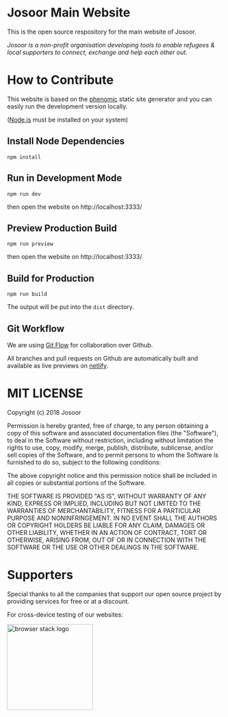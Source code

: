 # Josoor Main Website

This is the open source respository for the main website of Josoor.

_Josoor is a non-profit organisation developing tools to enable refugees & local 
supporters to connect, exchange and help each other out._

# How to Contribute

This website is based on the [phenomic](https://github.com/phenomic/phenomic) 
static site generator and you can easily run the development version locally.

([Node.js](https://nodejs.org/en/) must be installed on your system)

## Install Node Dependencies
```
npm install
```

## Run in Development Mode

```
npm run dev
```

then open the website on http://localhost:3333/

## Preview Production Build

```
npm run preview
```

then open the website on http://localhost:3333/

## Build for Production

```
npm run build
```

The output will be put into the `dist` directory.

## Git Workflow

We are using [Git Flow](https://nvie.com/posts/a-successful-git-branching-model/) for
collaboration over Github.

All branches and pull requests on Github are automatically built and available as live previews
on [netlify](https://www.netlify.com/blog/2016/07/20/introducing-deploy-previews-in-netlify/).

# MIT LICENSE

Copyright (c) 2018 Josoor

Permission is hereby granted, free of charge, to any person obtaining a copy of
this software and associated documentation files (the "Software"), to deal in
the Software without restriction, including without limitation the rights to
use, copy, modify, merge, publish, distribute, sublicense, and/or sell copies
of the Software, and to permit persons to whom the Software is furnished to
do so, subject to the following conditions:

The above copyright notice and this permission notice shall be included in
all copies or substantial portions of the Software.

THE SOFTWARE IS PROVIDED "AS IS", WITHOUT WARRANTY OF ANY KIND, EXPRESS OR
IMPLIED, INCLUDING BUT NOT LIMITED TO THE WARRANTIES OF MERCHANTABILITY,
FITNESS FOR A PARTICULAR PURPOSE AND NONINFRINGEMENT. IN NO EVENT SHALL THE
AUTHORS OR COPYRIGHT HOLDERS BE LIABLE FOR ANY CLAIM, DAMAGES OR OTHER
LIABILITY, WHETHER IN AN ACTION OF CONTRACT, TORT OR OTHERWISE, ARISING FROM,
OUT OF OR IN CONNECTION WITH THE SOFTWARE OR THE USE OR OTHER DEALINGS IN
THE SOFTWARE.

# Supporters

Special thanks to all the companies that support our open source project by providing
services for free or at a discount.

For cross-device testing of our websites:

[
<img src="https://bstacksupport.zendesk.com/attachments/token/0SW2vxpRHYBz4ZbHVZERwxleX/?name=browserstack-logo-600x315.png" alt="browser stack logo" width="200px"/>
](https://www.browserstack.com/)
